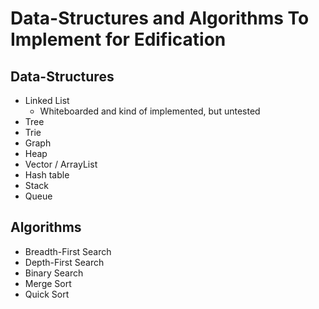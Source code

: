# Data-Structures and Algorithms To Implement for Edification

## Data-Structures
 - Linked List
   - Whiteboarded and kind of implemented, but untested
 - Tree
 - Trie
 - Graph
 - Heap
 - Vector / ArrayList
 - Hash table
 - Stack
 - Queue

## Algorithms
 - Breadth-First Search
 - Depth-First Search
 - Binary Search
 - Merge Sort
 - Quick Sort
